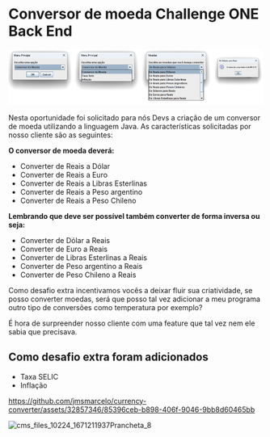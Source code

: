 # Conversor de moeda Challenge ONE Back End
![currency-converter-print](currency-converter-print.png)





Nesta oportunidade foi solicitado para nós Devs a criação de um conversor de moeda utilizando a linguagem Java. As características solicitadas por nosso cliente são as seguintes:

**O conversor de moeda deverá:**

  - Converter de Reais a Dólar
  - Converter de Reais a Euro
  - Converter de Reais a Libras Esterlinas
  - Converter de Reais a Peso argentino
  - Converter de Reais a Peso Chileno
     
**Lembrando que deve ser possível também converter de forma inversa ou seja:**

  - Converter de Dólar a Reais
  - Converter de Euro a Reais
  - Converter de Libras Esterlinas a Reais
  - Converter de Peso argentino a  Reais
  - Converter de Peso Chileno a Reais
       
Como desafio extra incentivamos vocês a deixar fluir sua criatividade, se posso converter moedas, será que posso tal vez adicionar a meu programa outro tipo de conversões como temperatura por exemplo?

É hora de surpreender nosso cliente com uma feature que tal vez nem ele sabia que precisava.

## Como desafio extra foram adicionados
  - Taxa SELIC
  - Inflação



https://github.com/jmsmarcelo/currency-converter/assets/32857346/85396ceb-b898-406f-9046-9bb8d60465bb

![cms_files_10224_1671211937Prancheta_8](https://github.com/jmsmarcelo/currency-converter/assets/32857346/7a7e15ad-b8da-4534-a860-8beabd5b4636)
